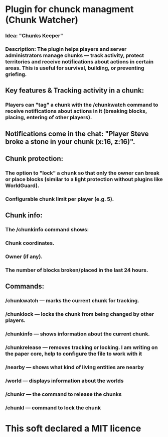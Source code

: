 # Plugin for chunck managment (Chunk Watcher)

### Idea: "Chunks Keeper" 
### Description: The plugin helps players and server administrators manage chunks — track activity, protect territories and receive notifications about actions in certain areas. This is useful for survival, building, or preventing griefing.


## Key features & Tracking activity in a chunk:
### Players can "tag" a chunk with the /chunkwatch command to receive notifications about actions in it (breaking blocks, placing, entering of other players).

## Notifications come in the chat: "Player Steve broke a stone in your chunk (x:16, z:16)".

## Chunk protection:
### The option to "lock" a chunk so that only the owner can break or place blocks (similar to a light protection without plugins like WorldGuard).

### Configurable chunk limit per player (e.g. 5).
## Chunk info:
### The /chunkinfo command shows:
### Chunk coordinates.
### Owner (if any).
### The number of blocks broken/placed in the last 24 hours.

## Commands:
### /chunkwatch — marks the current chunk for tracking.
### /chunklock — locks the chunk from being changed by other players.
### /chunkinfo — shows information about the current chunk.
### /chunkrelease — removes tracking or locking. I am writing on the paper core, help to configure the file to work with it
### /nearby — shows what kind of living entities are nearby
### /world — displays information about the worlds
### /chunkr — the command to release the chunks
### /chunkl — command to lock the chunk


# This soft declared a MIT licence
